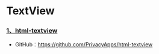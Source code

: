 # TextView

### [1、html-textview]
* GitHub：https://github.com/PrivacyApps/html-textview




[1、html-textview]:https://github.com/PrivacyApps/html-textview